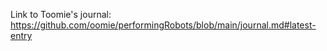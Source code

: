 Link to Toomie's journal:
https://github.com/oomie/performingRobots/blob/main/journal.md#latest-entry
